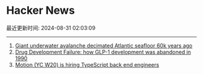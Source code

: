 # Hacker News

最近更新时间: 2024-08-31 02:03:09

--- 
1. [Giant underwater avalanche decimated Atlantic seafloor 60k years ago](https://www.livescience.com/planet-earth/rivers-oceans/giant-underwater-avalanche-decimated-atlantic-seafloor-60-000-years-ago-1st-of-its-kind-map-reveals) 
2. [Drug Development Failure: how GLP-1 development was abandoned in 1990](https://muse.jhu.edu/pub/1/article/936036/pdf) 
3. [Motion (YC W20) is hiring TypeScript back end engineers](https://jobs.ashbyhq.com/motion/4f5f6a29-3af0-4d79-99a4-988ff7c5ba05?utm_source=hn) 
